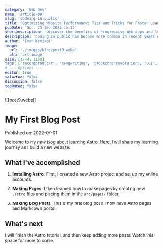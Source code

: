 ```yaml
---
category: 'Web Dev'
name: 'article-09'
slug: 'codeing-in-public'
title: "Optimizing Website Performance: Tips and Tricks for Faster Load Times"
pubDate: 'Sun, 25 Sep 2022 15:15'
shortDescription: "Discover the benefits of Progressive Web Apps and learn how to create fast, reliable, and engaging web experiences for your users."
description: 'Coding in public has become more common in recent years with the rise of social coding platforms like GitHub and the increasing popularity of open source software development. However, coding in public can present a unique set of challenges for developers who are used to working in private settings. In this article, we will explore the top 10 new challenges that developers may face when coding in public, such as managing feedback from the community, dealing with public scrutiny and criticism, maintaining professionalism and integrity, and balancing productivity with engagement in public forums. This article aims to provide helpful tips and strategies for developers who want to code in public effectively while still maintaining their sanity and productivity.'
author: 'Iman Kimiaei'
image:
  url: './images/blog/post9.webp'
  alt: 'art image'
size: [1744, 1160]
tags: ['recordproducer', 'songwriting', 'blockchainrevolution', 'CGI', 'programmerhumor']
# --- Options ---
editor: true
selected: false
discussion: false
topRated: false
---
```



![[post9.webp]]


# My First Blog Post

Published on: 2022-07-01

Welcome to my _new blog_ about learning Astro! Here, I will share my learning journey as I build a new website.

## What I've accomplished

1. **Installing Astro**: First, I created a new Astro project and set up my online accounts.

2. **Making Pages**: I then learned how to make pages by creating new `.astro` files and placing them in the `src/pages/` folder.

3. **Making Blog Posts**: This is my first blog post! I now have Astro pages and Markdown posts!

## What's next

I will finish the Astro tutorial, and then keep adding more posts. Watch this space for more to come.
